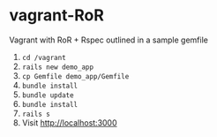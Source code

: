 vagrant-RoR
===========

Vagrant with RoR + Rspec outlined in a sample gemfile

1. `cd /vagrant`
2. `rails new demo_app`
3. `cp Gemfile demo_app/Gemfile`
4. `bundle install`
5. `bundle update`
6. `bundle install`
7. `rails s`
8. Visit [http://localhost:3000](http://localhost:3000)
